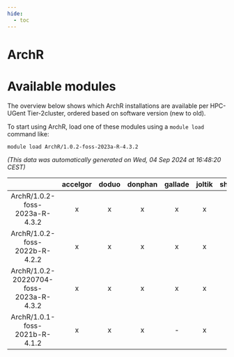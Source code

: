 ```yaml
---
hide:
  - toc
---
```


ArchR
=====

# Available modules


The overview below shows which ArchR installations are available per HPC-UGent Tier-2cluster, ordered based on software version (new to old).

To start using ArchR, load one of these modules using a `module load` command like:

```shell
module load ArchR/1.0.2-foss-2023a-R-4.3.2
```

*(This data was automatically generated on Wed, 04 Sep 2024 at 16:48:20 CEST)*  

| |accelgor|doduo|donphan|gallade|joltik|shinx|skitty|
| :---: | :---: | :---: | :---: | :---: | :---: | :---: | :---: |
|ArchR/1.0.2-foss-2023a-R-4.3.2|x|x|x|x|x|x|x|
|ArchR/1.0.2-foss-2022b-R-4.2.2|x|x|x|x|x|-|x|
|ArchR/1.0.2-20220704-foss-2023a-R-4.3.2|x|x|x|x|x|x|x|
|ArchR/1.0.1-foss-2021b-R-4.1.2|x|x|x|-|x|-|x|
